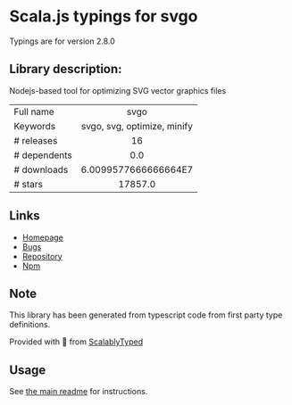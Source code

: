 
# Scala.js typings for svgo

Typings are for version 2.8.0

## Library description:
Nodejs-based tool for optimizing SVG vector graphics files

|                    |                 |
| ------------------ | :-------------: |
| Full name          | svgo |
| Keywords           | svgo, svg, optimize, minify |
| # releases         | 16 |
| # dependents       | 0.0 |
| # downloads        | 6.0099577666666664E7 |
| # stars            | 17857.0 |

## Links
- [Homepage](https://github.com/svg/svgo)
- [Bugs](https://github.com/svg/svgo/issues)
- [Repository](https://github.com/svg/svgo)
- [Npm](https://www.npmjs.com/package/svgo)
    


## Note
This library has been generated from typescript code from first party type definitions.

Provided with :purple_heart: from [ScalablyTyped](https://github.com/oyvindberg/ScalablyTyped)

## Usage
See [the main readme](../../readme.md) for instructions.



